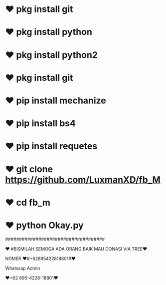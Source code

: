 # ♥️ pkg install git

# ♥️ pkg install python

# ♥️ pkg install python2

# ♥️ pkg install git

# ♥️ pip install mechanize

# ♥️ pip install bs4

# ♥️ pip install requetes

# ♥️ git clone https://github.com/LuxmanXD/fb_M

# ♥️ cd fb_m

# ♥️ python Okay.py

####################################

♥️ #BISMILAH SEMOGA ADA ORANG BAIK MAU DONASI VIA TREE♥️

NOMER ♥️#+62895422818801#♥️

Whatssap Admin 

♥️+62 895-4228-18801♥️
